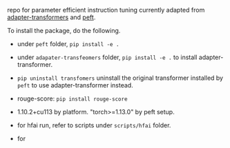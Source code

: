 repo for parameter efficient instruction tuning
currently adapted from [adapter-transformers](https://github.com/Adapter-Hub/adapter-transformers) and [peft](https://github.com/huggingface/peft).


To install the package, do the following.

* under `peft` folder, `pip install -e .`
* under `adapater-transfeomers` folder, `pip install -e .` to install adapter-transformer.
* `pip uninstall transfomers` uninstall the original transformer installed by `peft` to use adapter-transformer instead.
* rouge-score: `pip install rouge-score`


* 1.10.2+cu113 by platform.  "torch>=1.13.0" by peft setup.

* for hfai run, refer to scripts under `scripts/hfai` folder.
* for 